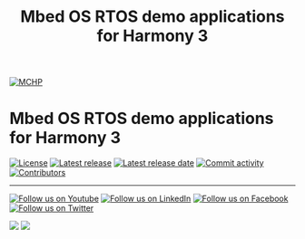 ﻿---
title: Mbed OS RTOS demo applications for Harmony 3
nav_order: 1
has_children: true
has_toc: false
---
[![MCHP](https://www.microchip.com/ResourcePackages/Microchip/assets/dist/images/logo.png)](https://www.microchip.com)

# Mbed OS RTOS demo applications for Harmony 3

[![License](https://img.shields.io/badge/license-Harmony%20license-orange.svg)](https://github.com/Microchip-MPLAB-Harmony/mbed_os_rtos_apps/blob/master/mplab_harmony_license.md)
[![Latest release](https://img.shields.io/github/release/Microchip-MPLAB-Harmony/mbed_os_rtos_apps.svg)](https://github.com/Microchip-MPLAB-Harmony/mbed_os_rtos_apps/releases/latest)
[![Latest release date](https://img.shields.io/github/release-date/Microchip-MPLAB-Harmony/mbed_os_rtos_apps.svg)](https://github.com/Microchip-MPLAB-Harmony/mbed_os_rtos_apps/releases/latest)
[![Commit activity](https://img.shields.io/github/commit-activity/y/Microchip-MPLAB-Harmony/mbed_os_rtos_apps.svg)](https://github.com/Microchip-MPLAB-Harmony/mbed_os_rtos_apps/graphs/commit-activity)
[![Contributors](https://img.shields.io/github/contributors-anon/Microchip-MPLAB-Harmony/mbed_os_rtos_apps.svg)]()

____

[![Follow us on Youtube](https://img.shields.io/badge/Youtube-Follow%20us%20on%20Youtube-red.svg)](https://www.youtube.com/user/MicrochipTechnology)
[![Follow us on LinkedIn](https://img.shields.io/badge/LinkedIn-Follow%20us%20on%20LinkedIn-blue.svg)](https://www.linkedin.com/company/microchip-technology)
[![Follow us on Facebook](https://img.shields.io/badge/Facebook-Follow%20us%20on%20Facebook-blue.svg)](https://www.facebook.com/microchiptechnology/)
[![Follow us on Twitter](https://img.shields.io/twitter/follow/MicrochipTech.svg?style=social)](https://twitter.com/MicrochipTech)

[![](https://img.shields.io/github/stars/Microchip-MPLAB-Harmony/mbed_os_rtos_apps.svg?style=social)]()
[![](https://img.shields.io/github/watchers/Microchip-MPLAB-Harmony/mbed_os_rtos_apps.svg?style=social)]()